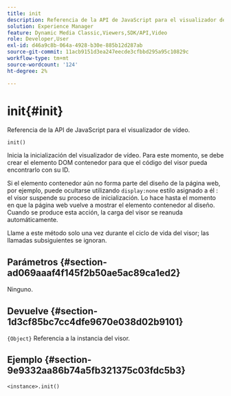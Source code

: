 ```yaml
---
title: init
description: Referencia de la API de JavaScript para el visualizador de vídeo.
solution: Experience Manager
feature: Dynamic Media Classic,Viewers,SDK/API,Video
role: Developer,User
exl-id: d46a9c8b-064a-4928-b30e-885b12d287ab
source-git-commit: 11acb9151d3ea247eecde3cfbbd295a95c10829c
workflow-type: tm+mt
source-wordcount: '124'
ht-degree: 2%

---
```


# init{#init}

Referencia de la API de JavaScript para el visualizador de vídeo.

`init()`

Inicia la inicialización del visualizador de vídeo. Para este momento, se debe crear el elemento DOM contenedor para que el código del visor pueda encontrarlo con su ID.

Si el elemento contenedor aún no forma parte del diseño de la página web, por ejemplo, puede ocultarse utilizando `display:none` estilo asignado a él : el visor suspende su proceso de inicialización. Lo hace hasta el momento en que la página web vuelve a mostrar el elemento contenedor al diseño. Cuando se produce esta acción, la carga del visor se reanuda automáticamente.

Llame a este método solo una vez durante el ciclo de vida del visor; las llamadas subsiguientes se ignoran.

## Parámetros {#section-ad069aaaf4f145f2b50ae5ac89ca1ed2}

Ninguno.

## Devuelve {#section-1d3cf85bc7cc4dfe9670e038d02b9101}

`{Object}` Referencia a la instancia del visor.

## Ejemplo {#section-9e9332aa86b74a5fb321375c03fdc5b3}

```
<instance>.init()
```
